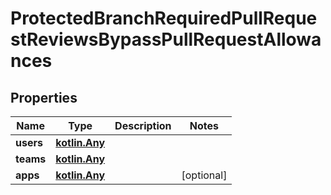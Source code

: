 
# ProtectedBranchRequiredPullRequestReviewsBypassPullRequestAllowances

## Properties
Name | Type | Description | Notes
------------ | ------------- | ------------- | -------------
**users** | [**kotlin.Any**](.md) |  | 
**teams** | [**kotlin.Any**](.md) |  | 
**apps** | [**kotlin.Any**](.md) |  |  [optional]



